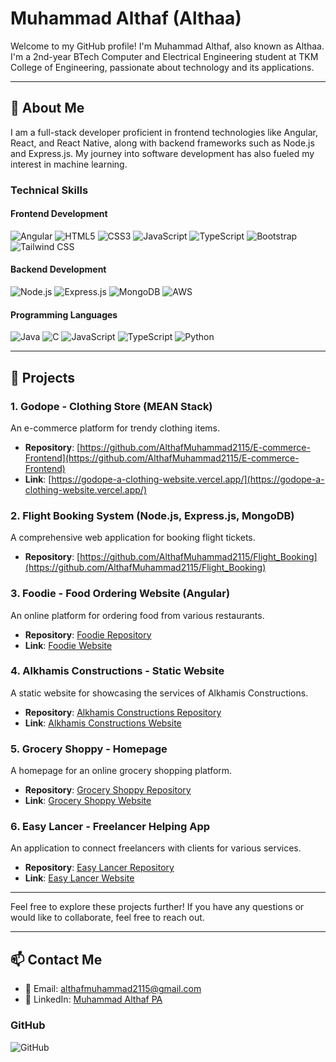 # Muhammad Althaf (Althaa)

Welcome to my GitHub profile! I'm Muhammad Althaf, also known as Althaa. I'm a 2nd-year BTech Computer and Electrical Engineering student at TKM College of Engineering, passionate about technology and its applications.

---

## 🌟 About Me

I am a full-stack developer proficient in frontend technologies like Angular, React, and React Native, along with backend frameworks such as Node.js and Express.js. My journey into software development has also fueled my interest in machine learning.

### Technical Skills

#### Frontend Development
![Angular](https://img.shields.io/badge/-Angular-DD0031?style=for-the-badge&logo=angular&logoColor=white&labelColor=DD0031)
![HTML5](https://img.shields.io/badge/-HTML5-E34F26?style=for-the-badge&logo=html5&logoColor=white&labelColor=E34F26)
![CSS3](https://img.shields.io/badge/-CSS3-1572B6?style=for-the-badge&logo=css3&logoColor=white&labelColor=1572B6)
![JavaScript](https://img.shields.io/badge/-JavaScript-F7DF1E?style=for-the-badge&logo=javascript&logoColor=white&labelColor=F7DF1E)
![TypeScript](https://img.shields.io/badge/-TypeScript-007ACC?style=for-the-badge&logo=typescript&logoColor=white&labelColor=007ACC)
![Bootstrap](https://img.shields.io/badge/-Bootstrap-7952B3?style=for-the-badge&logo=bootstrap&logoColor=white&labelColor=7952B3)
![Tailwind CSS](https://img.shields.io/badge/-Tailwind_CSS-38B2AC?style=for-the-badge&logo=tailwind-css&logoColor=white&labelColor=38B2AC)

#### Backend Development
![Node.js](https://img.shields.io/badge/-Node.js-339933?style=for-the-badge&logo=node.js&logoColor=white&labelColor=339933)
![Express.js](https://img.shields.io/badge/-Express.js-000000?style=for-the-badge&logo=express&logoColor=white&labelColor=000000)
![MongoDB](https://img.shields.io/badge/-MongoDB-47A248?style=for-the-badge&logo=mongodb&logoColor=white&labelColor=47A248)
![AWS](https://img.shields.io/badge/-AWS-232F3E?style=for-the-badge&logo=amazon-aws&logoColor=white&labelColor=232F3E)

#### Programming Languages
![Java](https://img.shields.io/badge/-Java-007396?style=for-the-badge&logo=java&logoColor=white&labelColor=007396)
![C](https://img.shields.io/badge/-C-A8B9CC?style=for-the-badge&logo=c&logoColor=white&labelColor=A8B9CC)
![JavaScript](https://img.shields.io/badge/-JavaScript-F7DF1E?style=for-the-badge&logo=javascript&logoColor=white&labelColor=F7DF1E)
![TypeScript](https://img.shields.io/badge/-TypeScript-007ACC?style=for-the-badge&logo=typescript&logoColor=white&labelColor=007ACC)
![Python](https://img.shields.io/badge/-Python-3776AB?style=for-the-badge&logo=python&logoColor=white&labelColor=3776AB)


---

## 🚀 Projects

### 1. Godope - Clothing Store (MEAN Stack)
An e-commerce platform for trendy clothing items.

- **Repository**: [https://github.com/AlthafMuhammad2115/E-commerce-Frontend](https://github.com/AlthafMuhammad2115/E-commerce-Frontend)
- **Link**: [https://godope-a-clothing-website.vercel.app/](https://godope-a-clothing-website.vercel.app/)

### 2. Flight Booking System (Node.js, Express.js, MongoDB)
A comprehensive web application for booking flight tickets.

- **Repository**: [https://github.com/AlthafMuhammad2115/Flight_Booking](https://github.com/AlthafMuhammad2115/Flight_Booking)

### 3. Foodie - Food Ordering Website (Angular)
An online platform for ordering food from various restaurants.

- **Repository**: [Foodie Repository](#)
- **Link**: [Foodie Website](#)

### 4. Alkhamis Constructions - Static Website
A static website for showcasing the services of Alkhamis Constructions.

- **Repository**: [Alkhamis Constructions Repository](#)
- **Link**: [Alkhamis Constructions Website](#)

### 5. Grocery Shoppy - Homepage
A homepage for an online grocery shopping platform.

- **Repository**: [Grocery Shoppy Repository](#)
- **Link**: [Grocery Shoppy Website](#)

### 6. Easy Lancer - Freelancer Helping App
An application to connect freelancers with clients for various services.

- **Repository**: [Easy Lancer Repository](#)
- **Link**: [Easy Lancer Website](#)

---

Feel free to explore these projects further! If you have any questions or would like to collaborate, feel free to reach out.

---

## 📫 Contact Me

- 📧 Email: althafmuhammad2115@gmail.com  
- 🔗 LinkedIn: [Muhammad Althaf PA](https://www.linkedin.com/in/muhammadalthafpa)

### GitHub

![GitHub](https://img.shields.io/badge/-GitHub-181717?style=for-the-badge&logo=github&logoColor=white&labelColor=181717)
